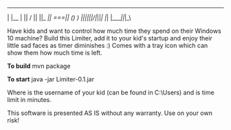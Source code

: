  _     _  __  __  _  _____  ____ _____ 
| |__ | ||  \/  || ||_   _|| ===|| () )
|____||_||_|\/|_||_|  |_|  |____||_|\_\

Have kids and want to control how much time they spend on their Windows 10 machine?
Build this Limiter, add it to your kid's startup and enjoy their little sad faces as timer diminishes :)
Comes with a tray icon which can show them how much time is left.

**To build**
mvn package

**To start**
java -jar Limiter-0.1.jar <username> <time limit>

Where <username> is the username of your kid (can be found in C:\Users) and <time limit>is time limit in minutes.


This software is presented AS IS without any warranty. Use on your own risk!